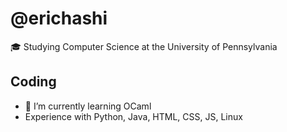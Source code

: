 # @erichashi
🎓 Studying Computer Science at the University of Pennsylvania


## Coding
- 🌱 I’m currently learning OCaml
- Experience with Python, Java, HTML, CSS, JS, Linux



<!---
erichashi/erichashi is a ✨ special ✨ repository because its `README.md` (this file) appears on your GitHub profile.
You can click the Preview link to take a look at your changes.
--->
